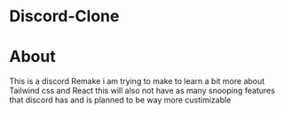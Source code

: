 # Discord-Clone


# About 

This is a discord Remake i am trying to make to learn a bit more about Tailwind css and React this will also not have as many snooping features that discord has and is planned to be way more custimizable 
